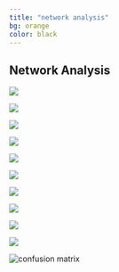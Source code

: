 ```yaml
---
title: "network analysis"
bg: orange
color: black
---
```


## Network Analysis

![](https://raw.githubusercontent.com/carmignanivittorio/SocialGraphProject/master/img/products_subnetwork_betweenness%20centrality.png)

![](https://raw.githubusercontent.com/carmignanivittorio/SocialGraphProject/master/img/products_subnetwork.png)

![](https://raw.githubusercontent.com/carmignanivittorio/SocialGraphProject/master/img/products%20subnetwork%20eigenvector%20centrality.png)

![](https://raw.githubusercontent.com/carmignanivittorio/SocialGraphProject/master/img/product_connected%20_component_subnetwork_louvain_communities.png)

![](https://raw.githubusercontent.com/carmignanivittorio/SocialGraphProject/master/img/customers_subnetwork_betweennes_s%20centrality.png)

![](https://raw.githubusercontent.com/carmignanivittorio/SocialGraphProject/master/img/customers_subnetwork.png)

![](https://raw.githubusercontent.com/carmignanivittorio/SocialGraphProject/master/img/customers_products_subnetwork.png)

![](https://raw.githubusercontent.com/carmignanivittorio/SocialGraphProject/master/img/customers%20subnetwork%20eigenvector%20centrality.png)

![](https://raw.githubusercontent.com/carmignanivittorio/SocialGraphProject/master/img/customers%20subnetwork%20communities.png)

![](https://raw.githubusercontent.com/carmignanivittorio/SocialGraphProject/master/img/category_communities.png)

![confusion matrix](https://raw.githubusercontent.com/carmignanivittorio/SocialGraphProject/master/img/confusion%20matrix.png)
